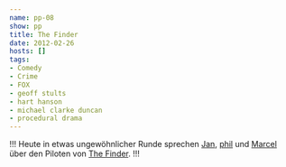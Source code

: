 ```yaml
---
name: pp-08
show: pp
title: The Finder
date: 2012-02-26
hosts: []
tags:
- Comedy
- Crime
- FOX
- geoff stults
- hart hanson
- michael clarke duncan
- procedural drama
---
```

!!!
Heute in etwas ungewöhnlicher Runde sprechen [Jan](http://twitter.com/!/jvanvinkenroye), [phil](http://twitter.com/!/philgrooves) und [Marcel](http://twitter.com/!/xartas) über den Piloten von [The Finder](http://www.imdb.com/title/tt1943524/).
!!!

